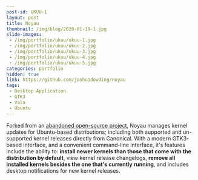 ```yaml
---
post-id: UKUU-1
layout: post
title: Noyau
thumbnail: /img/blog/2020-01-19-1.jpg
slide-images:
 - /img/portfolio/ukuu/ukuu-1.jpg
 - /img/portfolio/ukuu/ukuu-2.jpg
 - /img/portfolio/ukuu/ukuu-3.jpg
 - /img/portfolio/ukuu/ukuu-4.jpg
 - /img/portfolio/ukuu/ukuu-5.jpg
categories: portfolio
hidden: true
link: https://github.com/joshuadowding/noyau
tags:
 - Desktop Application
 - GTK3
 - Vala
 - Ubuntu
---
```


Forked from an [abandoned open-source project](https://github.com/teejee2008/ukuu), Noyau manages kernel updates for Ubuntu-based distributions; including both supported and un-supported kernel releases directly from Canonical. With a modern GTK3-based interface, and a convenient command-line interface, it's features include the ability to: **install newer kernels than those that come with the distribution by default**, view kernel release changelogs, **remove all installed kernels besides the one that's currently running**, and includes desktop notifications for new kernel releases.
